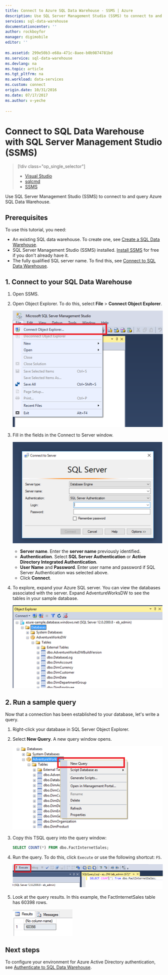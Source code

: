 ```yaml
---
title: Connect to Azure SQL Data Warehouse - SSMS | Azure
description: Use SQL Server Management Studio (SSMS) to connect to and query Azure SQL Data Warehouse. 
services: sql-data-warehouse
documentationcenter: ''
author: rockboyfor
manager: digimobile
editor: ''

ms.assetid: 299e50b3-e68a-471c-8aee-b0b9874781bd
ms.service: sql-data-warehouse
ms.devlang: na
ms.topic: article
ms.tgt_pltfrm: na
ms.workload: data-services
ms.custom: connect
origin.date: 10/31/2016
ms.date: 07/17/2017
ms.author: v-yeche

---
```

# Connect to SQL Data Warehouse with SQL Server Management Studio (SSMS)
> [!div class="op_single_selector"]
> * [Visual Studio](sql-data-warehouse-query-visual-studio.md)
> * [sqlcmd](sql-data-warehouse-get-started-connect-sqlcmd.md) 
> * [SSMS](sql-data-warehouse-query-ssms.md)
> 
> 
<!-- Not Available [Power BI](sql-data-warehouse-get-started-visualize-with-power-bi.md) -->
<!-- Not Available [Azure Machine Learning](sql-data-warehouse-get-started-analyze-with-azure-machine-learning.md) -->

Use SQL Server Management Studio (SSMS) to connect to and query Azure SQL Data Warehouse. 

## Prerequisites
To use this tutorial, you need:

* An existing SQL data warehouse. To create one, see [Create a SQL Data Warehouse][Create a SQL Data Warehouse].
* SQL Server Management Studio (SSMS) installed. [Install SSMS][Install SSMS] for free if you don't already have it.
* The fully qualified SQL server name. To find this, see [Connect to SQL Data Warehouse][Connect to SQL Data Warehouse].

## 1. Connect to your SQL Data Warehouse
1. Open SSMS.
2. Open Object Explorer. To do this, select **File** > **Connect Object Explorer**.

    ![SQL Server Object Explorer][1]
3. Fill in the fields in the Connect to Server window.

    ![Connect to Server][2]

   * **Server name**. Enter the **server name** previously identified.
   * **Authentication**. Select **SQL Server Authentication** or **Active Directory Integrated Authentication**.
   * **User Name** and **Password**. Enter user name and password if SQL Server Authentication was selected above.
   * Click **Connect**.
4. To explore, expand your Azure SQL server. You can view the databases associated with the server. Expand AdventureWorksDW to see the tables in your sample database.

    ![Explore AdventureWorksDW][3]

## 2. Run a sample query
Now that a connection has been established to your database, let's write a query.

1. Right-click your database in SQL Server Object Explorer.
2. Select **New Query**. A new query window opens.

    ![New query][4]
3. Copy this TSQL query into the query window:

    ```sql
    SELECT COUNT(*) FROM dbo.FactInternetSales;
    ```
4. Run the query. To do this, click `Execute` or use the following shortcut: `F5`.

    ![Run query][5]
5. Look at the query results. In this example, the FactInternetSales table has 60398 rows.

    ![Query results][6]

## Next steps
<!-- Not Available [visualizing the data with PowerBI][visualizing the data with PowerBI].-->

To configure your environment for Azure Active Directory authentication, see [Authenticate to SQL Data Warehouse][Authenticate to SQL Data Warehouse].

<!--Arcticles-->
[Connect to SQL Data Warehouse]: sql-data-warehouse-connect-overview.md
[Create a SQL Data Warehouse]: sql-data-warehouse-get-started-provision.md
[Authenticate to SQL Data Warehouse]: sql-data-warehouse-authentication.md
[visualizing the data with PowerBI]: sql-data-warehouse-get-started-visualize-with-power-bi.md 

<!--Other-->
[Azure portal]: https://portal.azure.cn
[Install SSMS]: https://msdn.microsoft.com/zh-cn/library/hh213248.aspx

<!--Image references-->

[1]: media/sql-data-warehouse-query-ssms/connect-object-explorer.png
[2]: media/sql-data-warehouse-query-ssms/connect-object-explorer1.png
[3]: media/sql-data-warehouse-query-ssms/explore-tables.png
[4]: media/sql-data-warehouse-query-ssms/new-query.png
[5]: media/sql-data-warehouse-query-ssms/execute-query.png
[6]: media/sql-data-warehouse-query-ssms/results.png